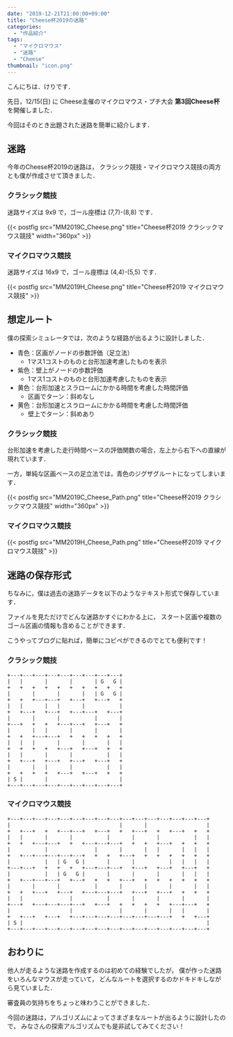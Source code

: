```yaml
---
date: "2019-12-21T21:00:00+09:00"
title: "Cheese杯2019の迷路"
categories:
  - "作品紹介"
tags:
  - "マイクロマウス"
  - "迷路"
  - "Cheese"
thumbnail: "icon.png"
---
```


こんにちは．けりです．

先日，12/15(日) に
Cheese主催のマイクロマウス・プチ大会
**第3回Cheese杯** を開催しました．

今回はそのとき出題された迷路を簡単に紹介します．

<!--more-->

## 迷路

今年のCheese杯2019の迷路は，
クラシック競技・マイクロマウス競技の両方とも僕が作成させて頂きました．

### クラシック競技

迷路サイズは 9x9 で，ゴール座標は (7,7)-(8,8) です．

{{< postfig src="MM2019C_Cheese.png" title="Cheese杯2019 クラシックマウス競技" width="360px" >}}

### マイクロマウス競技

迷路サイズは 16x9 で，ゴール座標は (4,4)-(5,5) です．

{{< postfig src="MM2019H_Cheese.png" title="Cheese杯2019 マイクロマウス競技" >}}

## 想定ルート

僕の探索シミュレータでは，次のような経路が出るように設計しました．

- 青色：区画がノードの歩数評価（足立法）
  - 1マス1コストのものと台形加速考慮したものを表示
- 紫色：壁上がノードの歩数評価
  - 1マス1コストのものと台形加速考慮したものを表示
- 黄色：台形加速とスラロームにかかる時間を考慮した時間評価
  - 区画でターン：斜めなし
- 黄色：台形加速とスラロームにかかる時間を考慮した時間評価
  - 壁上でターン：斜めあり

### クラシック競技

台形加速を考慮した走行時間ベースの評価関数の場合，左上から右下への直線が現れています．

一方，単純な区画ベースの足立法では，青色のジグザグルートになってしまいます．

{{< postfig src="MM2019C_Cheese_Path.png" title="Cheese杯2019 クラシックマウス競技" width="360px" >}}

### マイクロマウス競技

{{< postfig src="MM2019H_Cheese_Path.png" title="Cheese杯2019 マイクロマウス競技" >}}

## 迷路の保存形式

ちなみに，僕は過去の迷路データを以下のようなテキスト形式で保存しています．

ファイルを見ただけでどんな迷路かすぐにわかる上に，
スタート区画や複数のゴール区画の情報も含めることができます．

こうやってブログに貼れば，簡単にコピペができるのでとても便利です！

### クラシック競技

```
+---+---+---+---+---+---+---+---+---+
|   |       |       |       | G   G |
+   +   +   +   +   +   +   +   +   +
|       |       |       |   | G   G |
+   +   +---+---+   +---+   +---+   +
|   |       |   |       |           |
+   +---+   +---+   +---+---+   +---+
|       |       |           |       |
+---+   +   +   +---+---+   +---+   +
|       |   |       |       |       |
+   +   +---+---+   +   +   +   +   +
|   |   |       |       |       |   |
+   +   +   +   +---+   +---+   +   +
|   |       |       |           |   |
+   +---+   +---+   +---+   +---+   +
|       |   |       |           |   |
+   +   +   +   +---+   +---+   +   +
| S |       |                       |
+---+---+---+---+---+---+---+---+---+
```

### マイクロマウス競技


```
+---+---+---+---+---+---+---+---+---+---+---+---+---+---+---+---+
|                                   |       |                   |
+   +---+   +   +---+---+   +---+   +   +---+   +   +---+   +   +
|   |       |       |           |       |       |           |   |
+   +   +---+---+   +   +---+---+---+   +   +   +---+   +   +   +
|           |               |       |       |   |       |   |   |
+   +---+---+---+---+---+   +   +   +---+   +   +   +   +   +   +
|           |   | G   G |       |       |           |   |   |   |
+---+---+   +   +   +   +---+---+---+   +---+   +---+   +---+   +
|           |   | G   G |       |       |       |       |   |   |
+   +---+---+---+   +---+   +   +   +---+   +   +   +   +   +   +
|       |       |           |       |       |       |       |   |
+   +   +---+   +---+   +---+---+---+   +---+   +---+   +   +   +
|   |               |           |       |       |       |       |
+---+   +---+---+---+---+   +---+   +   +   +   +   +---+---+   +
|                   |               |       |       |   |       |
+   +---+   +---+   +---+---+---+---+---+---+---+---+   +   +---+
| S |                                                           |
+---+---+---+---+---+---+---+---+---+---+---+---+---+---+---+---+
```

## おわりに

他人が走るような迷路を作成するのは初めての経験でしたが，
僕が作った迷路をいろんなマウスが走っていて，
どんなルートを選択するのかドキドキしながら見ていました．

審査員の気持ちをちょっと味わうことができました．

今回の迷路は，アルゴリズムによってさまざまなルートが出るように設計したので，
みなさんの探索アルゴリズムでも是非試してみてください！
